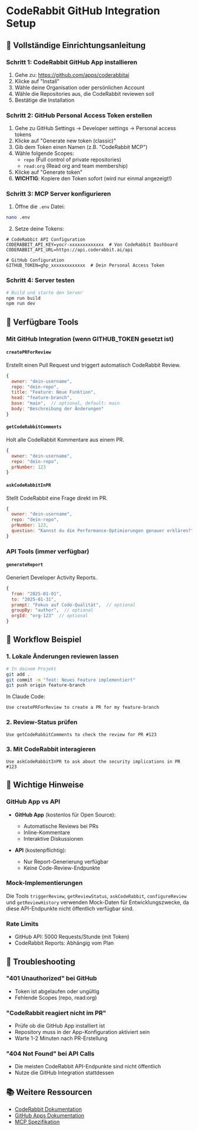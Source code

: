 # CodeRabbit GitHub Integration Setup

## 🔧 Vollständige Einrichtungsanleitung

### Schritt 1: CodeRabbit GitHub App installieren

1. Gehe zu: https://github.com/apps/coderabbitai
2. Klicke auf "Install"
3. Wähle deine Organisation oder persönlichen Account
4. Wähle die Repositories aus, die CodeRabbit reviewen soll
5. Bestätige die Installation

### Schritt 2: GitHub Personal Access Token erstellen

1. Gehe zu GitHub Settings → Developer settings → Personal access tokens
2. Klicke auf "Generate new token (classic)"
3. Gib dem Token einen Namen (z.B. "CodeRabbit MCP")
4. Wähle folgende Scopes:
   - `repo` (Full control of private repositories)
   - `read:org` (Read org and team membership)
5. Klicke auf "Generate token"
6. **WICHTIG**: Kopiere den Token sofort (wird nur einmal angezeigt!)

### Schritt 3: MCP Server konfigurieren

1. Öffne die `.env` Datei:
```bash
nano .env
```

2. Setze deine Tokens:
```env
# CodeRabbit API Configuration
CODERABBIT_API_KEY=yocr-xxxxxxxxxxxxx  # Von CodeRabbit Dashboard
CODERABBIT_API_URL=https://api.coderabbit.ai/api

# GitHub Configuration
GITHUB_TOKEN=ghp_xxxxxxxxxxxxx  # Dein Personal Access Token
```

### Schritt 4: Server testen

```bash
# Build und starte den Server
npm run build
npm run dev
```

## 📱 Verfügbare Tools

### Mit GitHub Integration (wenn GITHUB_TOKEN gesetzt ist)

#### `createPRForReview`
Erstellt einen Pull Request und triggert automatisch CodeRabbit Review.

```javascript
{
  owner: "dein-username",
  repo: "dein-repo",
  title: "Feature: Neue Funktion",
  head: "feature-branch",
  base: "main",  // optional, default: main
  body: "Beschreibung der Änderungen"
}
```

#### `getCodeRabbitComments`
Holt alle CodeRabbit Kommentare aus einem PR.

```javascript
{
  owner: "dein-username",
  repo: "dein-repo",
  prNumber: 123
}
```

#### `askCodeRabbitInPR`
Stellt CodeRabbit eine Frage direkt im PR.

```javascript
{
  owner: "dein-username",
  repo: "dein-repo",
  prNumber: 123,
  question: "Kannst du die Performance-Optimierungen genauer erklären?"
}
```

### API Tools (immer verfügbar)

#### `generateReport`
Generiert Developer Activity Reports.

```javascript
{
  from: "2025-01-01",
  to: "2025-01-31",
  prompt: "Fokus auf Code-Qualität",  // optional
  groupBy: "author",  // optional
  orgId: "org-123"  // optional
}
```

## 🔄 Workflow Beispiel

### 1. Lokale Änderungen reviewen lassen

```bash
# In deinem Projekt
git add .
git commit -m "feat: Neues Feature implementiert"
git push origin feature-branch
```

In Claude Code:
```
Use createPRForReview to create a PR for my feature-branch
```

### 2. Review-Status prüfen

```
Use getCodeRabbitComments to check the review for PR #123
```

### 3. Mit CodeRabbit interagieren

```
Use askCodeRabbitInPR to ask about the security implications in PR #123
```

## 🚨 Wichtige Hinweise

### GitHub App vs API

- **GitHub App** (kostenlos für Open Source):
  - Automatische Reviews bei PRs
  - Inline-Kommentare
  - Interaktive Diskussionen
  
- **API** (kostenpflichtig):
  - Nur Report-Generierung verfügbar
  - Keine Code-Review-Endpunkte

### Mock-Implementierungen

Die Tools `triggerReview`, `getReviewStatus`, `askCodeRabbit`, `configureReview` und `getReviewHistory` verwenden Mock-Daten für Entwicklungszwecke, da diese API-Endpunkte nicht öffentlich verfügbar sind.

### Rate Limits

- GitHub API: 5000 Requests/Stunde (mit Token)
- CodeRabbit Reports: Abhängig vom Plan

## 🐛 Troubleshooting

### "401 Unauthorized" bei GitHub

- Token ist abgelaufen oder ungültig
- Fehlende Scopes (repo, read:org)

### "CodeRabbit reagiert nicht im PR"

- Prüfe ob die GitHub App installiert ist
- Repository muss in der App-Konfiguration aktiviert sein
- Warte 1-2 Minuten nach PR-Erstellung

### "404 Not Found" bei API Calls

- Die meisten CodeRabbit API-Endpunkte sind nicht öffentlich
- Nutze die GitHub Integration stattdessen

## 📚 Weitere Ressourcen

- [CodeRabbit Dokumentation](https://docs.coderabbit.ai)
- [GitHub Apps Dokumentation](https://docs.github.com/en/apps)
- [MCP Spezifikation](https://modelcontextprotocol.io)